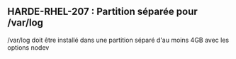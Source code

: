 ## HARDE-RHEL-207 : Partition séparée pour /var/log

/var/log doit être installé dans une partition séparé d'au moins 4GB avec les options nodev

